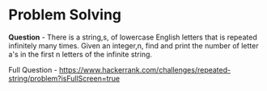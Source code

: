 # Problem Solving

**Question** - There is a string,s, of lowercase English letters that is repeated infinitely many times. Given an integer,n, find and print the number of letter a's in the first n letters of the infinite string.  

Full Question - https://www.hackerrank.com/challenges/repeated-string/problem?isFullScreen=true
